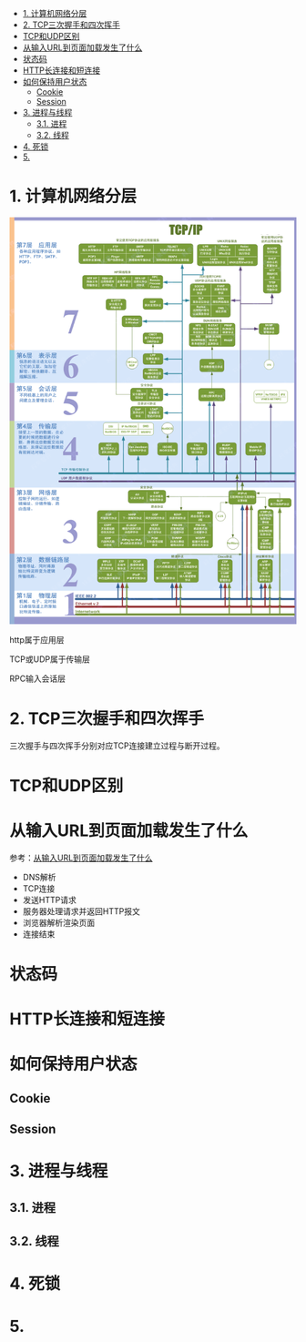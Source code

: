 <!-- TOC -->

- [1. 计算机网络分层](#1-计算机网络分层)
- [2. TCP三次握手和四次挥手](#2-tcp三次握手和四次挥手)
- [TCP和UDP区别](#tcp和udp区别)
- [从输入URL到页面加载发生了什么](#从输入url到页面加载发生了什么)
- [状态码](#状态码)
- [HTTP长连接和短连接](#http长连接和短连接)
- [如何保持用户状态](#如何保持用户状态)
    - [Cookie](#cookie)
    - [Session](#session)
- [3. 进程与线程](#3-进程与线程)
    - [3.1. 进程](#31-进程)
    - [3.2. 线程](#32-线程)
- [4. 死锁](#4-死锁)
- [5.](#5)

<!-- /TOC -->
# 1. 计算机网络分层
![计算机网络分层](./pics/internet_structure.png)

http属于应用层

TCP或UDP属于传输层

RPC输入会话层
# 2. TCP三次握手和四次挥手
三次握手与四次挥手分别对应TCP连接建立过程与断开过程。

# TCP和UDP区别

# 从输入URL到页面加载发生了什么
参考：[从输入URL到页面加载发生了什么](https://segmentfault.com/a/1190000006879700)
- DNS解析
- TCP连接
- 发送HTTP请求
- 服务器处理请求并返回HTTP报文
- 浏览器解析渲染页面
- 连接结束

# 状态码

# HTTP长连接和短连接

# 如何保持用户状态
## Cookie
## Session

# 3. 进程与线程
## 3.1. 进程
## 3.2. 线程
# 4. 死锁

# 5.  